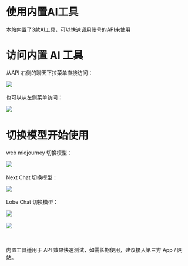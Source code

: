 # 使用内置AI工具

本站内置了3款AI工具，可以快速调用账号的API来使用

# 访问内置 AI 工具

从API 右侧的聊天下拉菜单直接访问：

![](https://pic.riiio.top/image-20250426080848-lm6wjum.png)​​​

也可以从左侧菜单访问：

![](https://pic.riiio.top/image-20250426081819-n8xtwpo.png)​

# 切换模型开始使用

web midjourney 切换模型：

![](https://pic.riiio.top/image-20250426082135-ua5ulpf.png)​​​

Next Chat 切换模型：

![](https://pic.riiio.top/image-20250426083110-1073lvs.png)​​​

Lobe Chat 切换模型：

![](https://pic.riiio.top/image-20250426082944-wxujbnw.png)​​​

![](https://pic.riiio.top/image-20250426082829-lntl9gz.png)​

‍

内置工具适用于 API 效果快速测试，如需长期使用，建议接入第三方 App / 网站。
